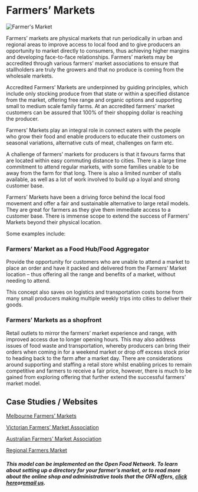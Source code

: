 # Farmers’ Markets

![](https://openfoodnetwork.org/wp-content/uploads/2016/07/Farmers-Marketsss.png "Farmer&apos;s Market")

Farmers’ markets are physical markets that run periodically in urban and regional areas to improve access to local food and to give producers an opportunity to market directly to consumers, thus achieving higher margins and developing face-to-face relationships. Farmers’ markets may be accredited through various farmers’ market associations to ensure that stallholders are truly the growers and that no produce is coming from the wholesale markets.

Accredited Farmers’ Markets are underpinned by guiding principles, which include only stocking produce from that state or within a specified distance from the market, offering free range and organic options and supporting small to medium scale family farms. At an accredited farmers’ market customers can be assured that 100% of their shopping dollar is reaching the producer.

Farmers’ Markets play an integral role in connect eaters with the people who grow their food and enable producers to educate their customers on seasonal variations, alternative cuts of meat, challenges on farm etc.

A challenge of farmers’ markets for producers is that it favours farms that are located within easy commuting distance to cities. There is a large time commitment to attend regular markets, with some families unable to be away from the farm for that long. There is also a limited number of stalls available, as well as a lot of work involved to build up a loyal and strong customer base.

Farmers’ Markets have been a driving force behind the local food movement and offer a fair and sustainable alternative to large retail models. They are great for farmers as they give them immediate access to a customer base. There is immense scope to extend the success of Farmers’ Markets beyond their physical location.

Some examples include:

### Farmers’ Market as a Food Hub/Food Aggregator

Provide the opportunity for customers who are unable to attend a market to place an order and have it packed and delivered from the Farmers’ Market location – thus offering all the range and benefits of a market, without needing to attend.

This concept also saves on logistics and transportation costs borne from many small producers making multiple weekly trips into cities to deliver their goods.

### Farmers’ Markets as a shopfront

Retail outlets to mirror the farmers’ market experience and range, with improved access due to longer opening hours. This may also address issues of food waste and transportation, whereby producers can bring their orders when coming in for a weekend market or drop off excess stock prior to heading back to the farm after a market day.  There are considerations around supporting and staffing a retail store whilst enabling prices to remain competitive and farmers to receive a fair price, however, there is much to be gained from exploring offering that further extend the successful farmers’ market model.

## Case Studies / Websites

[Melbourne Farmers’ Markets](http://www.mfm.com.au/)

[Victorian Farmers’ Market Association](https://www.vfma.org.au/)

[Australian Farmers’ Market Association](http://farmersmarkets.org.au/)

[Regional Farmers Market](http://www.rfm.net.au/)

##### _This model can be implemented on the Open Food Network. To learn about setting up a directory for your farmer’s market, or to read more about the online shop and administrative tools that the OFN offers, _[_click here_](https://openfoodnetwork.org/user-guide/model/farmers-market/)_or_[_email us_](mailto:hello@openfoodnetwork.org)_._



